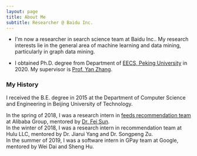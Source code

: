 ```yaml
---
layout: page
title: About Me
subtitle: Researcher @ Baidu Inc.
---
```


- I'm now a researcher in search science team at Baidu Inc.. My research interests lie in the general area of machine learning and data mining, particularly in graph data mining.

- I obtained Ph.D. degree from Department of [EECS, Peking University](https://eecs.pku.edu.cn/) in 2020. My supervisor is [Prof. Yan Zhang](http://www.cis.pku.edu.cn/jzyg/szdw/zy.htm).

### My History

I received the B.E. degree in 2015 at the Department of Computer Science and Engineering in Beijing University of Technology.

In the spring of 2018, I was a research intern in [feeds recommendation team](https://alirec.github.io/team/) at Alibaba Group, mentored by [Dr. Fei Sun](http://ofey.me/).  
In the winter of 2018, I was a research intern in recommendation team at Hulu LLC, mentored by Dr. Jiarui Yang and Dr. Songpeng Zu.  
In the summer of 2019, I was a software intern in GPay team at Google, mentored by Wei Dai and Sheng Hu.

